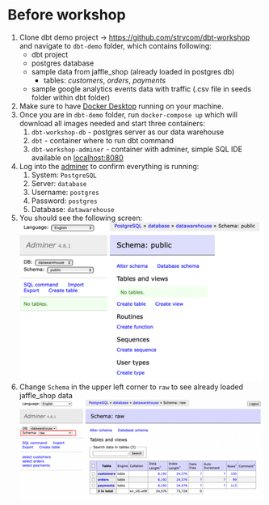 # Before workshop

1. Clone dbt demo project -> https://github.com/strvcom/dbt-workshop and navigate to `dbt-demo` folder, which contains following:
   * dbt project
   * postgres database
   * sample data from jaffle_shop (already loaded in postgres db)
     * tables: *customers*, *orders*, *payments*
   * sample google analytics events data with traffic (.csv file in seeds folder within dbt folder)
2. Make sure to have [Docker Desktop](https://www.docker.com/products/docker-desktop/) running on your machine.
3. Once you are in `dbt-demo` folder, run `docker-compose up` which will download all images needed and start three containers:
   1. `dbt-workshop-db` - postgres server as our data warehouse
   2. `dbt` - container where to run dbt command 
   3. `dbt-workshop-adminer` - container with adminer, simple SQL IDE available on [localhost:8080](http://localhost:8080)
4. Log into the [adminer](http://localhost:8080) to confirm everything is running:
   1. System: `PostgreSQL`
   2. Server: `database`
   3. Username: `postgres`
   4. Password: `postgres`
   5. Database: `datawarehouse`
5. You should see the following screen:
   ![adminer](../../images/adminer_success.png)
6. Change `Schema` in the upper left corner to `raw` to see already loaded jaffle_shop data
   ![adminer_tables](../../images/adminer_tables.png)